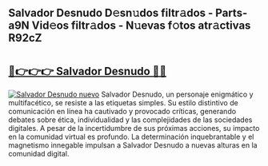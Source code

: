 ## Salvador Desnudo D𝚎sn𝚞dos filtr𝚊dos - Parts-a9N Vid𝚎os filtr𝚊dos - N𝚞evas f𝚘tos atr𝚊ctivas R92cZ

# <h2><a href="http://mb0nqr8.tromn.icu/?c=Salvador+Desnudo">🔗👉👉👉 Salvador Desnudo 🔗🔗</a></h2>

[![Salvador Desnudo nuevo](https://i.imgur.com/pEAQMta.gif)](http://mb0nqr8.tromn.icu/?c=Salvador+Desnudo)
Salvador Desnudo, un personaje enigmático y multifacético, se resiste a las etiquetas simples. Su estilo distintivo de comunicación en línea ha cautivado y provocado críticas, generando debates sobre ética, individualidad y las complejidades de las sociedades digitales. A pesar de la incertidumbre de sus próximas acciones, su impacto en la comunidad virtual es profundo. La determinación inquebrantable y el magnetismo innegable impulsan a Salvador Desnudo a nuevas alturas en la comunidad digital.
